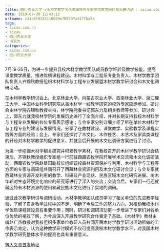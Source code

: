 ```yaml
---
title: 四川农业大学->木材学教学团队邀请校外专家参加教学研讨和调研活动 | sicau.com.cn
date: 2019-07-30 12:43:13
urlname: c31a6f8325416069e705707a91ffba7e
tags: 
- sicau.com.cn
- sicau
- 四川农业大学
- 川农大
categories:
- sicau.com.cn
- 四川农业大学
---
```



7月19-26日，为进一步提升我校木材学教学团队成员教学经验及教学技能，提高课堂教学质量，推进优质课程建设。木材科学与工程系专业负责人、木材学教学团队负责人齐锦秋教授组织木材科学与工程专业发展暨木材学教学研讨会和木文化调研活动。

在木材学教学研讨会上，北京林业大学、内蒙古农业大学、西南林业大学、浙江理工大学、中国林业科学研究院从事木材学一线教学研究的校外专家应邀参加。研讨会由林学院齐锦秋教授主持，林学院党委书记郭东力及相关教师等参加。研讨会上，郭东力就我校林学院的发展历史进行了全面介绍，并对长期支持我校木材科学与工程专业发展的各位专家表示感谢；与会专家分别详细介绍了所在单位木材科学与工程专业的建设与发展情况，分享了在教材建设、课堂教学、实验教学及课程实践等方面的经验；会上，专家们还探讨了木文化、木作技艺、木艺术及家具类课程的开设对木材学教学的促进意义，并就会后开展的木文化调研方案进行了讨论。

为进一步挖掘木材学相关研究并积累教学素材，在我校召开的木材学教学研讨会结束后，齐锦秋教授组织专家组一行前往西藏农牧学院开展学术交流和木文化调研活动。西藏农牧学院赵垦田副校长组织该校森林资源保护与利用、木材科学与工程等方面的专家与调研组共同召开了西藏林业资源利用及木文化研讨会议；与会专家就西藏林业资源开发利用的教学、科研及产业现状、民族区域木文化研究进展、树木年轮对生态环境变化响应的研究等进行了深入的交流；交流会后，专家们一行还就藏区特有木材资源的使用和藏民族木文化进行了实地的调研。

通过此次教学研讨与调研活动，木材学教学团队成员学习了相关单位的先进教学经验，了解了自身教学过程中的不足，明确了今后工作的努力方向，对推动我校木材学优质课程建设具有重要作用；同时，研讨和调研活动更一步增进了专家们对各单位优势的相互了解，为今后深入开展教学研究合作奠定了基础。《木材学》教材主编赵广杰教授对我校组织多家单位教研人员共同开展木材学教学研讨活动所做的工作表示肯定，认为这种教学研讨模式不仅可提高我校木材学教学水平，对我国木材学教学研究整体水平的提高也具有重要意义。





[转入文章首发地址](https://news.sicau.edu.cn/info/1078/52700.htm)